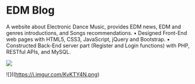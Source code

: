 # EDM Blog
A website about Electronic Dance Music, provides EDM news, EDM and genres introductions, and Songs recommendations.
•	Designed Front-End web pages with HTML5, CSS3, JavaScript, jQuery and Bootstrap.
•	Constructed Back-End server part (Register and Login functions) with PHP, RESTful APIs, and MySQL.

![](https://i.imgur.com/pj3Knw7.png)

![]((https://i.imgur.com/KvKTY4N.png)
